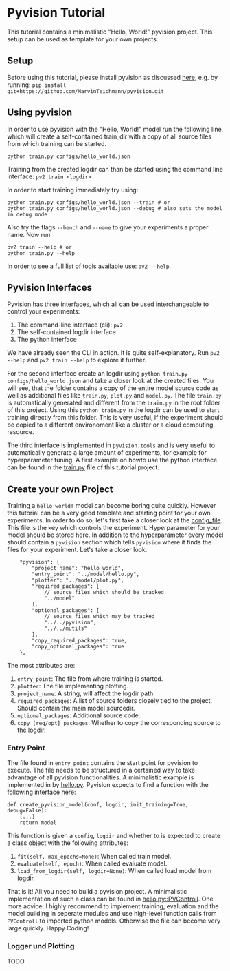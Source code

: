 Pyvision Tutorial
==================

This tutorial contains a minimalistic "Hello, World!" pyvision project. This setup can be used as template for your own projects.

Setup
------

Before using this tutorial, please install pyvision as discussed [here](../README.md), e.g. by running: `pip install git+https://github.com/MarvinTeichmann/pyvision.git`


Using pyvision
---------------

In order to use pyvision with the "Hello, World!" model run the following line, which will create a self-contained train_dir with a copy of all source files from which training can be started. 

`
python train.py configs/hello_world.json
`

Training from the created logdir can than be started using the command line interface: `pv2 train <logdir>`

In order to start training immediately try using:

```
python train.py configs/hello_world.json --train # or
python train.py configs/hello_world.json --debug # also sets the model in debug mode
```

Also try the flags `--bench` and `--name` to give your experiments a proper name. Now run

```
pv2 train --help # or
python train.py --help
```

In order to see a full list of tools available use: `pv2 --help`.


Pyvision Interfaces
--------------------

Pyvision has three interfaces, which all can be used interchangeable to control your experiments:

1) The command-line interface (cli): `pv2`
2) The self-contained logdir interface
3) The python interface

We have already seen the CLI in action. It is quite self-explanatory. Run `pv2 --help` and `pv2 train --help` to explore it further.   

For the second interface create an logdir using `python train.py configs/hello_world.json` and take a closer look at the created files. You will see, that the folder contains a copy of the entire model source code as well as additional files like `train.py`, `plot.py` and `model.py`. The file `train.py` is automatically generated and different from the `train.py` in the root folder of this project. Using this `python train.py` in the logdir can be used to start training directly from this folder. This is very useful, if the experiment should be copied to a different environoment like a cluster or a cloud computing resource. 

The third interface is implemented in `pyvision.tools` and is very useful to automatically generate a large amount of experiments, for example for hyperparameter tuning. A first example on howto use the python interface can be found in the [train.py](train.py) file of this tutorial project.


Create your own Project
------------------------

Training a `hello world!` model can become boring quite quickly. However this tutorial can be a very good template and starting point for your own experiments. In order to do so, let's first take a closer look at the [config_file](configs/hello_world.json). This file is the key which controls the experiment. Hyperparameter for your model should be stored here. In addition to the hyperparameter every model should contain a `pyvision` section which tells `pyvision` where it finds the files for your experiment. Let's take a closer look:


```
    "pyvision": {
        "project_name": "hello_world",
        "entry_point": "../model/hello.py",
        "plotter": "../model/plot.py",
        "required_packages": [
            // source files which should be tracked
            "../model"
        ],
        "optional_packages": [
            // source files which may be tracked
            "../../pyvision",
            "../../mutils"
        ],
        "copy_required_packages": true,
        "copy_optional_packages": true
    },
```

The most attributes are:

1) `entry_point`: The file from where training is started. 
2) `plotter`: The file implementing plotting.
3) `project_name`: A string, will affect the logdir path
4) `required_packages`: A list of source folders closely tied to the project. Should contain the main model sourcedir.
5) `optional_packages`: Additional source code.
6) `copy_[req/opt]_packages`: Whether to copy the corresponding source to the logdir.


### Entry Point 

The file found in `entry_point` contains the start point for pyvision to execute. The file needs to be structured in a certained way to take advantage of all pyvision functionalities. A minimalistic example is implemented in by [hello.py](model/hello.py). Pyvision expects to find a function with the following interface here:

```
def create_pyvision_model(conf, logdir, init_training=True, debug=False):   
    [...]
    return model
```

This function is given a `config`, `logdir` and whether to is expected to create a class object with the following attributes:

1) `fit(self, max_epochs=None)`: When called train model.   
2) `evaluate(self, epoch)`: When called evaluate model.   
3) `load_from_logdir(self, logdir=None)`: When called load model from logdir.

That is it! All you need to build a pyvision project. A minimalistic implementation of such a class can be found in [hello.py::PVControll](model/hello.py). One more advice: I highly recommend to implement training, evaluation and the model building in seperate modules and use high-level function calls from `PVControll` to imported python models. Otherwise the file can become very large quickly. Happy Coding!

### Logger und Plotting

TODO








